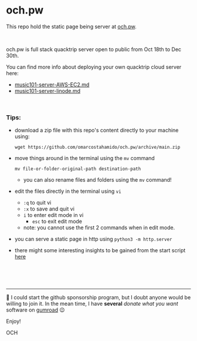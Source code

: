 # och.pw
This repo hold the static page being server at [och.pw](http://och.pw). 

<br>

och.pw is full stack quacktrip server open to public from Oct 18th to Dec 30th.

You can find more info about deploying your own quacktrip cloud server here:

- [music101-server-AWS-EC2.md](https://github.com/omarcostahamido/One-Quick-Solution_Patches/blob/master/Other/music101-server-AWS-EC2.md)
- [music101-server-linode.md](https://github.com/omarcostahamido/One-Quick-Solution_Patches/blob/master/Other/music101-server-linode.md)

<br>

### Tips:

- download a zip file with this repo's content directly to your machine using:

  `wget https://github.com/omarcostahamido/och.pw/archive/main.zip`
- move things around in the terminal using the `mv` command

  `mv file-or-folder-original-path destination-path`
  - you can also rename files and folders using the `mv` command!
- edit the files directly in the terminal using `vi`
  - `:q` to quit vi
  - `:x` to save and quit vi
  - `i` to enter edit mode in vi
    - `esc` to exit edit mode
  - note: you cannot use the first 2 commands when in edit mode.
- you can serve a static page in http using `python3 -m http.server`
- there might some interesting insights to be gained from the start script [here](https://github.com/corrados/jamulus/wiki/Server---Linux)

<br>
<br>
<br>

---
:thinking: I could start the github sponsorship program, but I doubt anyone would be willing to join it. In the mean time, I have __several__ _donate what you want_ software on [gumroad](https://gumroad.com/och) :wink:

Enjoy!

OCH
